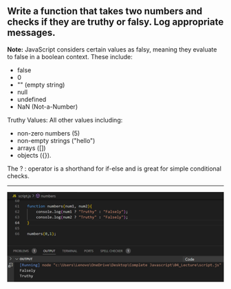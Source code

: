 ## Write a function that takes two numbers and checks if they are truthy or falsy. Log appropriate messages.

**Note:** JavaScript considers certain values as falsy, meaning they evaluate to false in a boolean context. These include:

- false
- 0
- "" (empty string)
- null
- undefined
- NaN (Not-a-Number)

Truthy Values: All other values including: 

- non-zero numbers (5)
- non-empty strings ("hello")
- arrays ([])
- objects ({}).

The ? : operator is a shorthand for if-else and is great for simple conditional checks.


---

![Scrrenshot](i6.png)
